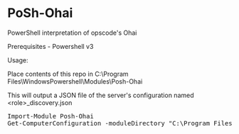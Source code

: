 PoSh-Ohai
=========

PowerShell interpretation of opscode's Ohai

Prerequisites - Powershell v3



Usage:

Place contents of this repo in C:\Program Files\WindowsPowershell\Modules\Posh-Ohai

This will output a JSON file of the server's configuration named \<role>_discovery.json

<pre>
Import-Module Posh-Ohai
Get-ComputerConfiguration -moduleDirectory "C:\Program Files\WindowsPowershell\Modules\Posh-Ohai" -outpath "C:\users\Administrator\Desktop" -role web
</pre>
